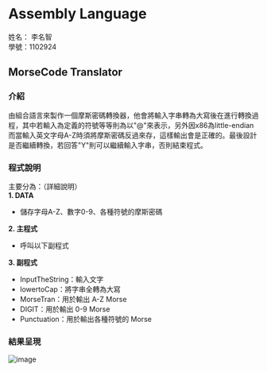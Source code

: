 # Assembly Language
姓名： 李名智  
學號：1102924  
## MorseCode Translator
### 介紹
由組合語言來製作一個摩斯密碼轉換器，他會將輸入字串轉為大寫後在進行轉換過程，其中若輸入為定義的符號等等則為以"@"來表示，另外因x86為little-endian而當輸入英文字母A-Z時須將摩斯密碼反過來存，這樣輸出會是正確的。最後設計是否繼續轉換，若回答"Y"則可以繼續輸入字串，否則結束程式。
### 程式說明
主要分為：（詳細說明）  
**1. DATA**  
  - 儲存字母A-Z、數字0-9、各種符號的摩斯密碼


**2. 主程式**  
  - 呼叫以下副程式


**3. 副程式**  
  - InputTheString：輸入文字
  - lowertoCap：將字串全轉為大寫
  - MorseTran：用於輸出 A-Z Morse
  - DIGIT：用於輸出 0-9 Morse
  - Punctuation：用於輸出各種符號的 Morse  

### 結果呈現
![image](https://github.com/user-attachments/assets/89ef6033-f096-4547-a3f6-92565ab13547)
